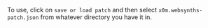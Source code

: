 To use, click on `save or load patch` and then select `x0m.websynths-patch.json` from whatever directory you have it in.

